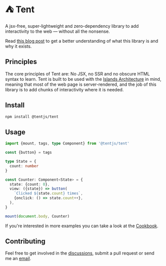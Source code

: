 # ⛺ Tent

A jsx-free, super-lightweight and zero-dependency library to add interactivity to the web &mdash; without all the nonsense.

Read [this blog post](https://www.itsmeseb.dev/2024/01/03/tent.html) to get a better understanding of what this library is and why it exists.

## Principles

The core principles of Tent are: No JSX, no SSR and no obscure HTML syntax to learn. Tent is built to be used with the [Islands Architecture](https://www.patterns.dev/vanilla/islands-architecture) in mind, meaning that most of the web page is server-rendered, and the job of this library is to add chunks of interactivity where it is needed.

## Install

```bash
npm install @tentjs/tent
```

## Usage

```typescript
import {mount, tags, type Component} from '@tentjs/tent'

const {button} = tags

type State = {
  count: number
}

const Counter: Component<State> = {
  state: {count: 0},
  view: ({state}) => button(
    `Clicked ${state.count} times`,
    {onclick: () => state.count++},
  ),
}

mount(document.body, Counter)
```

If you're interested in more examples you can take a look at the [Cookbook](https://tentjs.github.io/cookbook/).

## Contributing

Feel free to get involved in the [discussions](https://github.com/tentjs/tent/discussions), submit a pull request or send me an [email](mailto:artiste_avid_0z@icloud.com).
